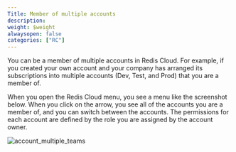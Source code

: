 ```yaml
---
Title: Member of multiple accounts
description:
weight: $weight
alwaysopen: false
categories: ["RC"]
---
```

You can be a member of multiple accounts in Redis Cloud.
For example, if you created your own account and your company has arranged its subscriptions into multiple accounts (Dev,
Test, and Prod) that you are a member of.

When you open the Redis Cloud menu, you see a menu like the screenshot below.
When you click on the arrow, you see all of the accounts you are a member of, and you can switch between the accounts.
The permissions for each account are defined by the role you are assigned by the account owner.

![account_multiple_teams](/images/rc/account_multiple_teams.png)
